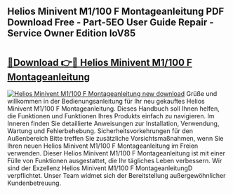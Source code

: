 ## Helios Minivent M1/100 F Montageanleitung PDF Download Free - Part-5EO User Guide Repair - Service Owner Edition IoV85

# <h2><a href="http://df74yt8.blite.top/?on=Helios+Minivent+M1%2f100+F+Montageanleitung">🔗Download 👉🔴 Helios Minivent M1/100 F Montageanleitung</a></h2>

[![Helios Minivent M1/100 F Montageanleitung new download](https://i.imgur.com/lujVjoI.png)](http://df74yt8.blite.top/?on=Helios+Minivent+M1%2f100+F+Montageanleitung)
Grüße und willkommen in der Bedienungsanleitung für Ihr neu gekauftes Helios Minivent M1/100 F Montageanleitung. Dieses Handbuch soll Ihnen helfen, die Funktionen und Funktionen Ihres Produkts einfach zu navigieren. Im Inneren finden Sie detaillierte Anweisungen zur Installation, Verwendung, Wartung und Fehlerbehebung. Sicherheitsvorkehrungen für den Außenbereich Bitte treffen Sie zusätzliche Vorsichtsmaßnahmen, wenn Sie Ihren neuen Helios Minivent M1/100 F Montageanleitung im Freien verwenden. Dieser Helios Minivent M1/100 F Montageanleitung ist mit einer Fülle von Funktionen ausgestattet, die Ihr tägliches Leben verbessern. Wir sind der Exzellenz Helios Minivent M1/100 F MontageanleitungD verpflichtet. Unser Team widmet sich der Bereitstellung außergewöhnlicher Kundenbetreuung.
